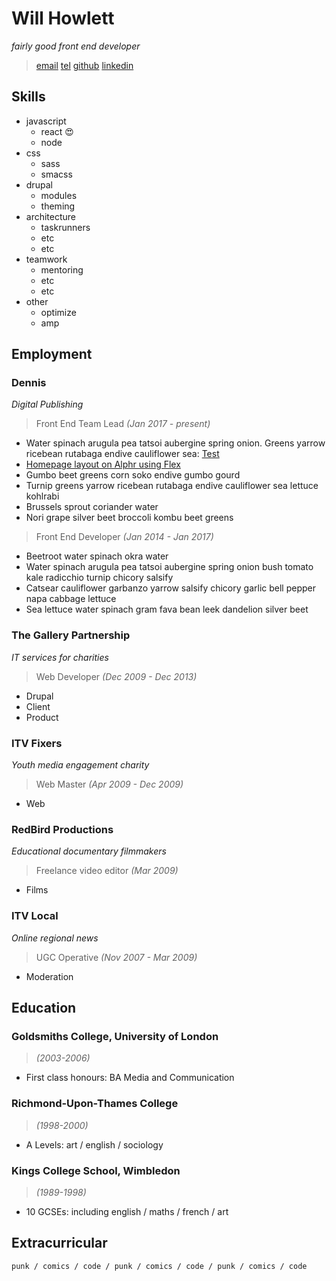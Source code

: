 # Will Howlett
_fairly good front end developer_

> [email](CONTACTEMAIL)
> [tel](CONTACTTEL)
> [github](https://github.com/bigwillch)
> [linkedin](https://www.linkedin.com/in/will-howlett-54804bb0/)

## Skills

* javascript
  * react :heart_eyes:
  * node
* css
  * sass
  * smacss
* drupal
  * modules
  * theming
* architecture
  * taskrunners
  * etc
  * etc
* teamwork
  * mentoring
  * etc
  * etc
* other
  * optimize
  * amp

## Employment

### Dennis
_Digital Publishing_

> Front End Team Lead *(Jan 2017 - present)*

* Water spinach arugula pea tatsoi aubergine spring onion. Greens yarrow ricebean rutabaga endive cauliflower sea: [Test](/examples/test#example)
* [Homepage layout on Alphr using Flex](/examples/alphr#example)
* Gumbo beet greens corn soko endive gumbo gourd
* Turnip greens yarrow ricebean rutabaga endive cauliflower sea lettuce kohlrabi
* Brussels sprout coriander water
* Nori grape silver beet broccoli kombu beet greens

> Front End Developer *(Jan 2014 - Jan 2017)*

* Beetroot water spinach okra water
* Water spinach arugula pea tatsoi aubergine spring onion bush tomato kale radicchio turnip chicory salsify
* Catsear cauliflower garbanzo yarrow salsify chicory garlic bell pepper napa cabbage lettuce
* Sea lettuce water spinach gram fava bean leek dandelion silver beet

### The Gallery Partnership
_IT services for charities_

> Web Developer *(Dec 2009 - Dec 2013)*

* Drupal
* Client
* Product

### ITV Fixers
_Youth media engagement charity_

> Web Master *(Apr 2009 - Dec 2009)*

* Web

### RedBird Productions
_Educational documentary filmmakers_

> Freelance video editor *(Mar 2009)*

* Films

### ITV Local
_Online regional news_

> UGC Operative *(Nov 2007 - Mar 2009)*

* Moderation

## Education

### Goldsmiths College, University of London

> *(2003-2006)*

* First class honours: BA Media and Communication

### Richmond-Upon-Thames College

> *(1998-2000)*

* A Levels: art / english / sociology

### Kings College School, Wimbledon

> *(1989-1998)*

* 10 GCSEs: including english / maths / french / art

## Extracurricular

```
punk / comics / code / punk / comics / code / punk / comics / code
```